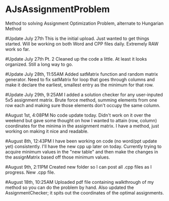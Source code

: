 # AJsAssignmentProblem
Method to solving Assignment Optimization Problem, alternate to Hungarian Method


#Update July 27th
This is the initial upload. Just wanted to get things started. Will be working on both Word and CPP files daily. Extremely RAW work so far.

#Update July 27th Pt. 2
Cleaned up the code a little. At least it looks organized. Still a long way to go.

#Update July 28th, 11:55AM
Added satMatrix function and random matrix generator. Need to fix satMatrix for loop that goes through columns and make it declare the earliest, smallest entry as the minimum for that row.

#Update July 29th, 9:25AM
I added a solution checker for any user-inputed 5x5 assignment matrix. Brute force method, summing elements from one row each and making sure those elements don't occupy the same column.

#August 1st, 4:08PM
No code update today. Didn't work on it over the weekend but gave some thought on how I wanted to attain (row, column) coordinates for the minima in the assignment matrix. I have a method, just working on making it nice and readable.

#August 8th, 12:43PM
I have been working on code (no word/ppt update yet) consistently. I'll have the new cpp up later on today. Currently trying to acquire minimum values in the "new table" and then make the changes in the assignMatrix based off those minimum values.

#August 9th, 2:11PM
Created new folder so I can post all .cpp files as I progress. New .cpp file.

#August 18th, 10:25AM
Uploaded pdf file containing walkthrough of my method so you can do the problem by hand. Also updated the AssignmentChecker; it spits out the coordinates of the optimal assignments.
